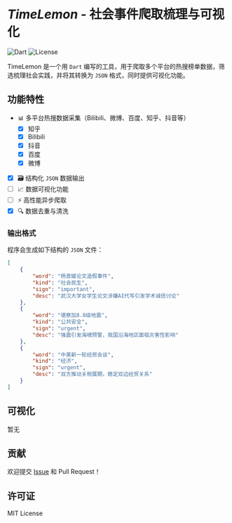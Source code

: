 # *TimeLemon* - 社会事件爬取梳理与可视化

![Dart](https://img.shields.io/badge/Dart-3.8.2-blue.svg)
![License](https://img.shields.io/badge/License-MIT-green.svg)

TimeLemon 是一个用 `Dart` 编写的工具，用于爬取多个平台的热搜榜单数据，筛选梳理社会实践，并将其转换为 `JSON` 格式，同时提供可视化功能。

## 功能特性

- 📊 多平台热搜数据采集（Bilibili、微博、百度、知乎、抖音等）
    - [X] 知乎
    - [X] Bilibili
    - [X] 抖音
    - [X] 百度
    - [X] 微博
- [X] 🗃️ 结构化 `JSON` 数据输出
- [ ] 📈 数据可视化功能
- [ ] ⚡ 高性能异步爬取
- [X] 🔍 数据去重与清洗

### 输出格式

程序会生成如下结构的 `JSON` 文件：

```json
[
    {
        "word": "杨景媛论文造假事件",
        "kind": "社会民生",
        "sign": "important",
        "desc": "武汉大学女学生论文涉嫌AI代写引发学术诚信讨论"
    },
    {
        "word": "堪察加8.8级地震",
        "kind": "公共安全",
        "sign": "urgent",
        "desc": "强震引发海啸预警，我国沿海地区面临灾害性影响"
    },
    {
        "word": "中美新一轮经贸会谈",
        "kind": "经济",
        "sign": "urgent",
        "desc": "双方推动关税展期，稳定双边经贸关系"
    }
]
```

## 可视化

暂无

## 贡献

欢迎提交 [Issue](https://github.com/WillSat/timelemon/issues) 和 Pull Request！

## 许可证

MIT License